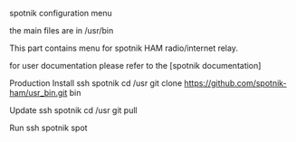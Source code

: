 spotnik configuration menu

the main files are in /usr/bin

This part contains menu for spotnik HAM radio/internet relay.

for user documentation please refer to the [spotnik documentation]

Production
Install
ssh spotnik
cd /usr
git clone https://github.com/spotnik-ham/usr_bin.git bin 

Update
ssh spotnik
cd /usr
git pull

Run
ssh spotnik
spot
